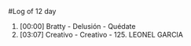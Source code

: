 #Log of 12 day

1. [00:00] Bratty - Delusión - Quédate
1. [03:07] Creativo - Creativo - 125. LEONEL GARCIA
